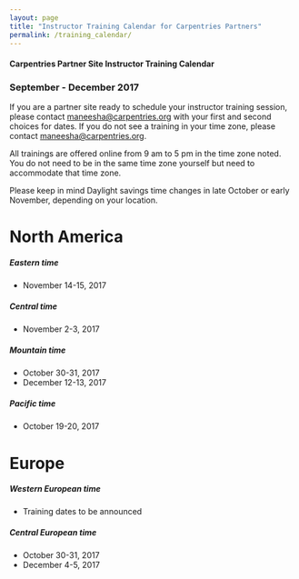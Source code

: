 ```yaml
---
layout: page
title: "Instructor Training Calendar for Carpentries Partners"
permalink: /training_calendar/
---
```



#### Carpentries Partner Site Instructor Training Calendar
###  September - December 2017


If you are a partner site ready to schedule your instructor training session, please contact maneesha@carpentries.org with your first and second choices for dates.  If you do not see a training in your time zone, please contact maneesha@carpentries.org.

All trainings are offered online from 9 am to 5 pm in the time zone noted.  You do not need to be in the same time zone yourself but need to accommodate that time zone. 

Please keep in mind Daylight savings time changes in late October or early November, depending on your location.  

# North America

##### Eastern time
* November 14-15, 2017

##### Central time
* November 2-3, 2017

##### Mountain time
* October 30-31, 2017
* December 12-13, 2017

##### Pacific time
* October 19-20, 2017

# Europe

##### Western European time
* Training dates to be announced

##### Central European time
* October 30-31, 2017
* December 4-5, 2017




